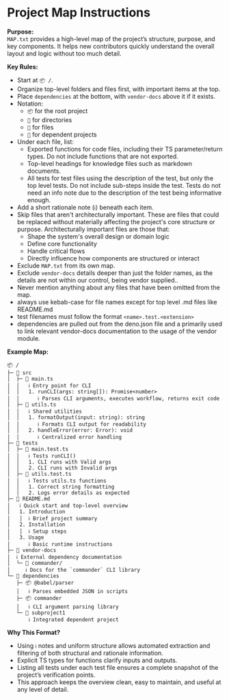# Project Map Instructions

**Purpose:**\
`MAP.txt` provides a high-level map of the project’s structure, purpose, and key
components. It helps new contributors quickly understand the overall layout and
logic without too much detail.

**Key Rules:**

- Start at `📦 /`.
- Organize top-level folders and files first, with important items at the top.
- Place `dependencies` at the bottom, with `vendor-docs` above it if it exists.
- Notation:
  - `📦` for the root project
  - `📂` for directories
  - `📄` for files
  - `🧩` for dependent projects
- Under each file, list:
  - Exported functions for code files, including their TS parameter/return
    types. Do not include functions that are not exported.
  - Top-level headings for knowledge files such as markdown documents.
  - All tests for test files using the description of the test, but only the top
    level tests. Do not include sub-steps inside the test. Tests do not need an
    info note due to the description of the test being informative enough.
- Add a short rationale note (`ℹ`) beneath each item.
- Skip files that aren't architecturally important. These are files that could
  be replaced without materially affecting the project's core structure or
  purpose. Architecturally important files are those that:
  - Shape the system's overall design or domain logic
  - Define core functionality
  - Handle critical flows
  - Directly influence how components are structured or interact
- Exclude `MAP.txt` from its own map.
- Exclude `vendor-docs` details deeper than just the folder names, as the
  details are not within our control, being vendor supplied..
- Never mention anything about any files that have been omitted from the map.
- always use kebab-case for file names except for top level .md files like
  README.md
- test filenames must follow the format `<name>.test.<extension>`
- dependencies are pulled out from the deno.json file and a primarily used to
  link relevant vendor-docs documentation to the usage of the vendor module.

**Example Map:**

```text
📦 /
├─ 📂 src
│  ├─ 📄 main.ts
│  │   ℹ Entry point for CLI
│  │   1. runCLI(args: string[]): Promise<number>
│  │      ℹ Parses CLI arguments, executes workflow, returns exit code
│  ├─ 📄 utils.ts
│  │   ℹ Shared utilities
│  │   1. formatOutput(input: string): string
│  │      ℹ Formats CLI output for readability
│  │   2. handleError(error: Error): void
│  │      ℹ Centralized error handling
├─ 📂 tests
│  ├─ 📄 main.test.ts
│  │   ℹ Tests runCLI()
│  │   1. CLI runs with Valid args
│  │   2. CLI runs with Invalid args
│  ├─ 📄 utils.test.ts
│  │   ℹ Tests utils.ts functions
│  │   1. Correct string formatting
│  │   2. Logs error details as expected
├─ 📄 README.md
│   ℹ Quick start and top-level overview
│   1. Introduction
│   │  ℹ Brief project summary
│   2. Installation
│   │  ℹ Setup steps
│   3. Usage
│      ℹ Basic runtime instructions
├─ 📂 vendor-docs
│  ℹ External dependency documentation
│  └─ 📄 commander/
│     ℹ Docs for the `commander` CLI library
└─ 📂 dependencies
   ├─ 📦 @babel/parser
   │   ℹ Parses embedded JSON in scripts
   ├─ 📦 commander
   │   ℹ CLI argument parsing library
   └─ 🧩 subproject1
       ℹ Integrated dependent project
```

**Why This Format?**

- Using `ℹ` notes and uniform structure allows automated extraction and
  filtering of both structural and rationale information.
- Explicit TS types for functions clarify inputs and outputs.
- Listing all tests under each test file ensures a complete snapshot of the
  project’s verification points.
- This approach keeps the overview clean, easy to maintain, and useful at any
  level of detail.
